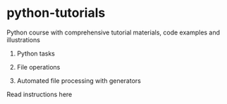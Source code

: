 # python-tutorials
Python course with comprehensive tutorial materials, code examples and illustrations

1. Python tasks 



2.  File operations


3. Automated file processing with generators
    
Read instructions here

